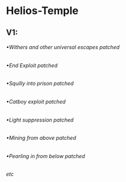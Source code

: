 # Helios-Temple
   ## **V1:**
   ###### •Withers and other universal escapes patched
   ###### •End Exploit patched
   ###### •Squilly into prison patched
   ###### •Catboy exploit patched
   ###### •Light suppression patched
   ###### •Mining from above patched
   ###### •Pearling in from below patched
   ###### etc
